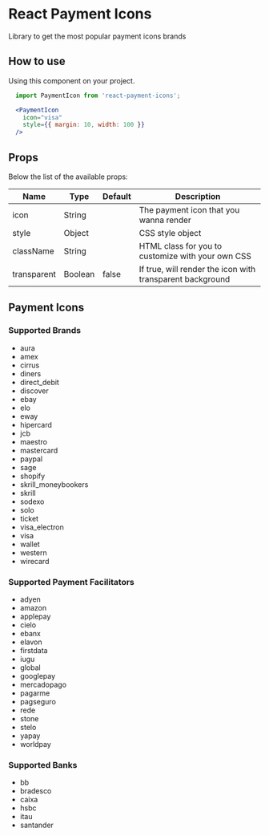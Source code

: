 # React Payment Icons

Library to get the most popular payment icons brands

## How to use

Using this component on your project.

```jsx
  import PaymentIcon from 'react-payment-icons';

  <PaymentIcon
    icon="visa"
    style={{ margin: 10, width: 100 }}
  />
```

## Props

Below the list of the available props:

| Name        | Type    | Default | Description                                               |
|-------------|---------|---------|-----------------------------------------------------------|
| icon        | String  |         | The payment icon that you wanna render                    |
| style       | Object  |         | CSS style object                                          |
| className   | String  |         | HTML class for you to customize with your own CSS         |
| transparent | Boolean | false   | If true, will render the icon with transparent background |

## Payment Icons

### Supported Brands

- aura
- amex
- cirrus
- diners
- direct_debit
- discover
- ebay
- elo
- eway
- hipercard
- jcb
- maestro
- mastercard
- paypal
- sage
- shopify
- skrill_moneybookers
- skrill
- sodexo
- solo
- ticket
- visa_electron
- visa
- wallet
- western
- wirecard

### Supported Payment Facilitators

- adyen
- amazon
- applepay
- cielo
- ebanx
- elavon
- firstdata
- iugu
- global
- googlepay
- mercadopago
- pagarme
- pagseguro
- rede
- stone
- stelo
- yapay
- worldpay

### Supported Banks

- bb
- bradesco
- caixa
- hsbc
- itau
- santander
